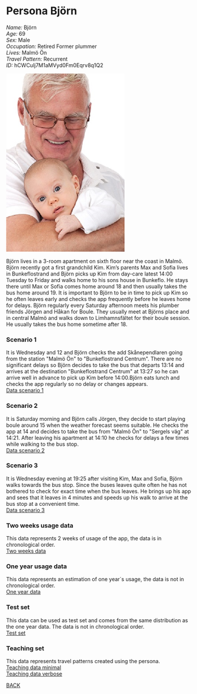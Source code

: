 # Persona Björn
_Name:_ Björn<br/>
_Age:_ 69<br/>
_Sex:_ Male<br/>
_Occupation:_ Retired Former plummer<br/>
_Lives:_ Malmö Ön<br/>
_Travel Pattern:_ Recurrent<br/>
_ID:_ hCWCulj7M1aMVyd0Fm0Eqrv8q1Q2<br/>

![Bjorn](../images/Bjorn.jpg)

Björn lives in a 3-room apartment on sixth floor near the coast in Malmö. Björn recently got a first grandchild Kim. Kim’s parents Max and Sofia lives in Bunkeflostrand and  Björn picks up Kim from day-care latest 14:00 Tuesday to Friday and walks home to his sons house in Bunkeflo. He stays there until Max or Sofia comes home around 18 and then usually takes the bus home around 19. It is important to Björn to be in time to pick up Kim so he often leaves early and checks the app frequently before he leaves home for delays.
Björn regularly every Saturday afternoon meets his plumber friends Jörgen and Håkan for Boule. They usually meet at Björns place and in central Malmö and walks down to Limhamnsfältet for their boule session. He usually takes the bus home sometime after 18.

### Scenario 1
It is Wednesday and 12 and Björn checks the add Skånependlaren going from the station "Malmö Ön" to "Bunkeflostrand Centrum". There are no significant delays so Björn decides to take the bus that departs 13:14 and arrives at the destination "Bunkeflostrand Centrum" at 13:27 so he can arrive well in advance to pick up Kim before 14:00.Björn eats lunch and checks the app regularly so no delay or changes appears.<br>
[Data scenario 1](../data/hCWCulj7M1aMVyd0Fm0Eqrv8q1Q2_scenario_1.csv)

### Scenario 2
It is Saturday morning and Björn calls Jörgen, they decide to start playing boule around 15 when the weather forecast seems suitable. He checks the app at 14 and decides to take the bus from "Malmö Ön" to "Sergels väg" at 14:21. After leaving his apartment at 14:10 he checks for delays a few times while walking to the bus stop.<br>
[Data scenario 2](../data/hCWCulj7M1aMVyd0Fm0Eqrv8q1Q2_scenario_2.csv)

### Scenario 3
It is Wednesday evening at 19:25 after visiting Kim, Max and Sofia, Björn walks towards the bus stop. Since the buses leaves quite often he has not bothered to check for exact time when the bus leaves. He brings up his app and sees that it leaves in 4 minutes and speeds up his walk to arrive at the bus stop at a convenient time.<br>
[Data scenario 3](../data/hCWCulj7M1aMVyd0Fm0Eqrv8q1Q2_scenario_3.csv)

### Two weeks usage data
This data represents 2 weeks of usage of the app, the data is in chronological order.<br>
[Two weeks data](../data/hCWCulj7M1aMVyd0Fm0Eqrv8q1Q2_start14days.csv)

### One year usage data
This data represents an estimation of one year´s usage, the data is not in chronological order.<br>
[One year data](../data/hCWCulj7M1aMVyd0Fm0Eqrv8q1Q2_train_valid.csv)

### Test set
This data can be used as test set and comes from the same distribution as the one year data. The data is not in chronological order.<br>
[Test set](../data/hCWCulj7M1aMVyd0Fm0Eqrv8q1Q2_test.csv)

### Teaching set
This data represents travel patterns created using the persona.<br>
[Teaching data minimal](../data/hCWCulj7M1aMVyd0Fm0Eqrv8q1Q2_teaching_set_minimal.csv)<br>
[Teaching data verbose](../data/hCWCulj7M1aMVyd0Fm0Eqrv8q1Q2_teaching_set.csv)

[BACK](../README.md)
